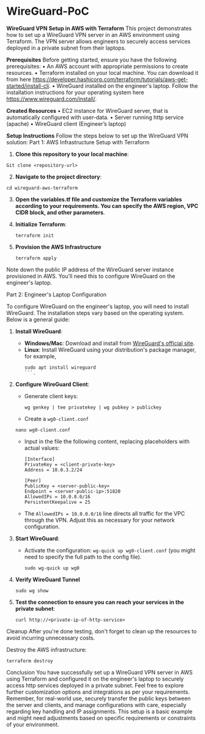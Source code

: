 # WireGuard-PoC
**WireGuard VPN Setup in AWS with Terraform**
This project demonstrates how to set up a WireGuard VPN server in an AWS environment using Terraform. The VPN server allows engineers to securely access services deployed in a private subnet from their laptops.

**Prerequisites**
Before getting started, ensure you have the following prerequisites:
•	An AWS account with appropriate permissions to create resources.
•	Terraform installed on your local machine. You can download it from here https://developer.hashicorp.com/terraform/tutorials/aws-get-started/install-cli. 
•	WireGuard installed on the engineer's laptop. Follow the installation instructions for your operating system here https://www.wireguard.com/install/.

**Created Resources**
•	EC2 instance for WireGuard server, that is automatically configured with user-data.
•	Server running http service (apache)
•	WireGuard client (Engineer’s laptop)

**Setup Instructions**
Follow the steps below to set up the WireGuard VPN solution:
Part 1: AWS Infrastructure Setup with Terraform
1. **Clone this repository to your local machine**:
```
Git clone <repository-url>
```
2. **Navigate to the project directory**:
```
cd wireguard-aws-terraform
```
3. **Open the variables.tf file and customize the Terraform variables according to your requirements. You can specify the AWS region, VPC CIDR block, and other parameters**.

4. **Initialize Terraform**:
   ```
   terraform init
   ```
5. **Provision the AWS Infrastructure**
   ```
   terraform apply
   ```
Note down the public IP address of the WireGuard server instance provisioned in AWS. You'll need this to configure WireGuard on the engineer's laptop.

Part 2: Engineer's Laptop Configuration

To configure WireGuard on the engineer's laptop, you will need to install WireGuard. The installation steps vary based on the operating system. Below is a general guide:

1. **Install WireGuard**:
   - **Windows/Mac**: Download and install from [WireGuard's official site](https://www.wireguard.com/install/).
   - **Linux**: Install WireGuard using your distribution's package manager, for example,
     ```
     sudo apt install wireguard
     ```.

2. **Configure WireGuard Client**:
   - Generate client keys:
     ```
     wg genkey | tee privatekey | wg pubkey > publickey
     ```
   - Create a `wg0-client.conf`
   ```
   nano wg0-client.conf
   ```
   - Input in the file  the following content, replacing placeholders with actual values:
     ```
     [Interface]
     PrivateKey = <client-private-key>
     Address = 10.0.3.2/24
     
     [Peer]
     PublicKey = <server-public-key>
     Endpoint = <server-public-ip>:51820
     AllowedIPs = 10.0.0.0/16
     PersistentKeepalive = 25
     ```
   - The `AllowedIPs = 10.0.0.0/16` line directs all traffic for the VPC through the VPN. Adjust this as necessary for your network configuration.

3. **Start WireGuard**:
   - Activate the configuration: `wg-quick up wg0-client.conf` (you might need to specify the full path to the config file).
     ```
     sudo wg-quick up wg0
     ```
4. **Verify WireGuard Tunnel**
   ```
   sudo wg show
   ```
5. **Test the connection to ensure you can reach your services in the private subnet**:
   ```
   curl http://<private-ip-of-http-service>
   ```

Cleanup
After you're done testing, don't forget to clean up the resources to avoid incurring unnecessary costs.

Destroy the AWS infrastructure:
```
terraform destroy
```

Conclusion
You have successfully set up a WireGuard VPN server in AWS using Terraform and configured it on the engineer's laptop to securely access http services deployed in a private subnet. Feel free to explore further customization options and integrations as per your requirements.
Remember, for real-world use, securely transfer the public keys between the server and clients, and manage configurations with care, especially regarding key handling and IP assignments. This setup is a basic example and might need adjustments based on specific requirements or constraints of your environment.


